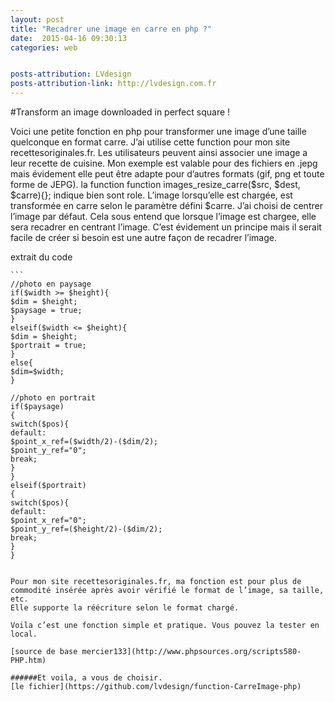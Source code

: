 ```yaml
---
layout: post
title: "Recadrer une image en carre en php ?"
date:  2015-04-16 09:30:13
categories: web


posts-attribution: LVdesign
posts-attribution-link: http://lvdesign.com.fr
---
```


#Transform an image downloaded in perfect square !

Voici une petite fonction en php pour transformer une image d’une taille quelconque en format carre. 
J’ai utilise cette function pour mon site recettesoriginales.fr. Les utilisateurs peuvent ainsi associer une image a leur recette de cuisine.
Mon exemple est valable pour des fichiers en .jepg mais évidement elle peut être adapte pour d’autres formats (gif, png et toute forme de JEPG).
la function function images_resize_carre($src, $dest, $carre){};
indique bien sont role. 
L’image lorsqu’elle est chargée, est transformée en carre selon le paramètre défini $carre.
J’ai choisi de centrer l’image par défaut. 
Cela sous entend que lorsque  l’image est chargee, elle sera recadrer en centrant l’image. 
C’est évidement un principe mais il serait facile de créer si besoin est une autre façon de recadrer l’image.

extrait du code

	```
	//photo en paysage
 	if($width >= $height){
	$dim = $height;
	$paysage = true;
	}
	elseif($width <= $height){
	$dim = $height; 
	$portrait = true;
	}
	else{
	$dim=$width;
	}
	
	//photo en portrait   
	if($paysage)
	{
	switch($pos){
	default: 
	$point_x_ref=($width/2)-($dim/2);
	$point_y_ref="0";
	break;
	}
	}
	elseif($portrait)
	{
	switch($pos){
	default: 
	$point_x_ref="0";
	$point_y_ref=($height/2)-($dim/2); 
	break;
	}
	}
```

Pour mon site recettesoriginales.fr, ma fonction est pour plus de commodité insérée après avoir vérifié le format de l’image, sa taille, etc.
Elle supporte la réécriture selon le format chargé.

Voila c’est une fonction simple et pratique. Vous pouvez la tester en local.

[source de base mercier133](http://www.phpsources.org/scripts580-PHP.htm)

######Et voila, a vous de choisir.
[le fichier](https://github.com/lvdesign/function-CarreImage-php)


